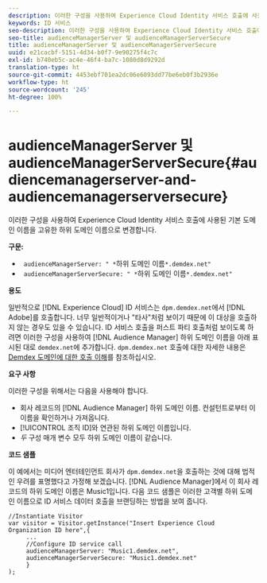```yaml
---
description: 이러한 구성을 사용하여 Experience Cloud Identity 서비스 호출에 사용된 기본 도메인 이름을 고유한 하위 도메인 이름으로 변경합니다.
keywords: ID 서비스
seo-description: 이러한 구성을 사용하여 Experience Cloud Identity 서비스 호출에 사용된 기본 도메인 이름을 고유한 하위 도메인 이름으로 변경합니다.
seo-title: audienceManagerServer 및 audienceManagerServerSecure
title: audienceManagerServer 및 audienceManagerServerSecure
uuid: e21cacbf-5151-4d34-b0f7-9e90275f4c7c
exl-id: b740eb5c-ac4e-46f4-ba7c-1080d8d9292d
translation-type: ht
source-git-commit: 4453ebf701ea2dc06e6093dd77be6eb0f3b2936e
workflow-type: ht
source-wordcount: '245'
ht-degree: 100%

---
```


# audienceManagerServer 및 audienceManagerServerSecure{#audiencemanagerserver-and-audiencemanagerserversecure}

이러한 구성을 사용하여 Experience Cloud Identity 서비스 호출에 사용된 기본 도메인 이름을 고유한 하위 도메인 이름으로 변경합니다.

**구문:**

* ` audienceManagerServer: " *`하위 도메인 이름`*.demdex.net"`
* ` audienceManagerServerSecure: " *`하위 도메인 이름`*.demdex.net"`

**용도**

일반적으로 [!DNL Experience Cloud] ID 서비스는 `dpm.demdex.net`에서 [!DNL Adobe]를 호출합니다. 너무 일반적이거나 &quot;타사&quot;처럼 보이기 때문에 이 대상을 호출하지 않는 경우도 있을 수 있습니다. ID 서비스 호출을 퍼스트 파티 호출처럼 보이도록 하려면 이러한 구성을 사용하여 [!DNL Audience Manager] 하위 도메인 이름을 아래 표시된 대로 `demdex.net`에 추가합니다. `dpm.demdex.net` 호출에 대한 자세한 내용은 [Demdex 도메인에 대한 호출 이해](https://docs.adobe.com/content/help/ko-KR/audience-manager/user-guide/reference/demdex-calls.html)를 참조하십시오.

**요구 사항**

이러한 구성을 위해서는 다음을 사용해야 합니다.

* 회사 레코드의 [!DNL Audience Manager] 하위 도메인 이름. 컨설턴트로부터 이 이름을 확인하거나 가져옵니다.
* [!UICONTROL 조직 ID]와 연관된 하위 도메인 이름입니다.
* *두* 구성 매개 변수 모두 하위 도메인 이름이 같습니다.

**코드 샘플**

이 예에서는 미디어 엔터테인먼트 회사가 `dpm.demdex.net`을 호출하는 것에 대해 법적인 우려를 표명했다고 가정해 보겠습니다. [!DNL Audience Manager]에서 이 회사 레코드의 하위 도메인 이름은 Music1입니다. 다음 코드 샘플은 이러한 고객별 하위 도메인 이름으로 ID 서비스 데이터 호출을 브랜딩하는 방법을 보여 줍니다.

```
//Instantiate Visitor 
var visitor = Visitor.getInstance("Insert Experience Cloud Organization ID here",{ 
     ... 
     //Configure ID service call 
     audienceManagerServer: "Music1.demdex.net", 
     audienceManagerServerSecure: "Music1.demdex.net" 
     } 
);
```
